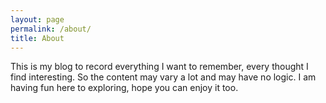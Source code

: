```yaml
---
layout: page
permalink: /about/
title: About
---
```


This is my blog to record everything I want to remember, every thought I find
interesting. So the content may vary a lot and may have no logic. I am having
fun here to exploring, hope you can enjoy it too.
